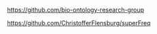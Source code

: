 https://github.com/bio-ontology-research-group

https://github.com/ChristofferFlensburg/superFreq


